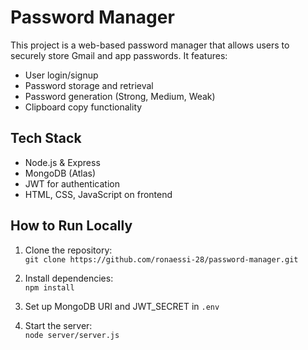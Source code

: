 # Password Manager 
 
This project is a web-based password manager that allows users to securely store Gmail and app passwords. It features: 
   
- User login/signup    
- Password storage and retrieval  
- Password generation (Strong, Medium, Weak)      
- Clipboard copy functionality        
  
## Tech Stack  
- Node.js & Express    
- MongoDB (Atlas)
- JWT for authentication
- HTML, CSS, JavaScript on frontend
 
## How to Run Locally
1. Clone the repository:  
   `git clone https://github.com/ronaessi-28/password-manager.git`

2. Install dependencies:  
   `npm install`

3. Set up MongoDB URI and JWT_SECRET in `.env`

4. Start the server:  
   `node server/server.js`
